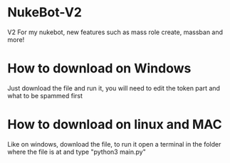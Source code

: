 # NukeBot-V2
V2 For my nukebot, new features such as mass role create, massban and more!
# How to download on Windows
Just download the file and run it, you will need to edit the token part and what to be spammed first
# How to download on linux and MAC
Like on windows, download the file, to run it open a terminal in the folder where the file is at and type "python3 main.py"
